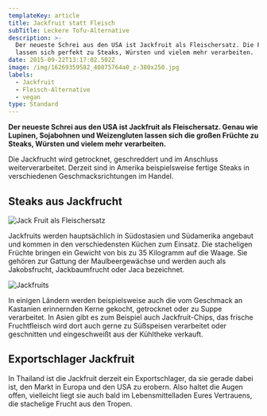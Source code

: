 ```yaml
---
templateKey: article
title: Jackfruit statt Fleisch
subTitle: Leckere Tofu-Alternative
description: >-
  Der neueste Schrei aus den USA ist Jackfruit als Fleischersatz. Die Früchte
  lassen sich perfekt zu Steaks, Würsten und vielem mehr verarbeiten.
date: 2015-09-22T13:17:02.502Z
image: /img/16269359582_40875764a0_z-380x250.jpg
labels:
  - Jackfruit
  - Fleisch-Alternative
  - vegan
type: Standard
---
```


**Der neueste Schrei aus den USA ist Jackfruit als Fleischersatz. Genau wie
Lupinen, Sojabohnen und Weizengluten lassen sich die großen Früchte zu Steaks,
Würsten und vielem mehr verarbeiten.**

Die Jackfrucht wird getrocknet, geschreddert und im Anschluss weiterverarbeitet.
Derzeit sind in Amerika beispielsweise fertige Steaks in verschiedenen
Geschmacksrichtungen im Handel.

## Steaks aus Jackfrucht

![Jack Fruit als Fleischersatz](/img/16269362802_5205cb0939_z-380x250.jpg 'Jackfruit auf dem Markt in Sri Lanka')

Jackfruits werden hauptsächlich in Südostasien und Südamerika angebaut und
kommen in den verschiedensten Küchen zum Einsatz. Die stacheligen Früchte
bringen ein Gewicht von bis zu 35 Kilogramm auf die Waage. Sie gehören zur
Gattung der Maulbeergewächse und werden auch als Jakobsfrucht, Jackbaumfrucht
oder Jaca bezeichnet.

![Jackfruits](/img/16084046259_2e1a769649_z-380x250.jpg 'Jackfruits')

In einigen Ländern werden beispielsweise auch die vom Geschmack an Kastanien
erinnernden Kerne gekocht, getrocknet oder zu Suppe verarbeitet. In Asien gibt
es zum Beispiel auch Jackfruit-Chips, das frische Fruchtfleisch wird dort auch
gerne zu Süßspeisen verarbeitet oder geschnitten und eingeschweißt aus der
Kühltheke verkauft.

## Exportschlager Jackfruit

In Thailand ist die Jackfruit derzeit ein Exportschlager, da sie gerade dabei
ist, den Markt in Europa und den USA zu erobern. Also haltet die Augen offen,
vielleicht liegt sie auch bald im Lebensmittelladen Eures Vertrauens, die
stachelige Frucht aus den Tropen.
